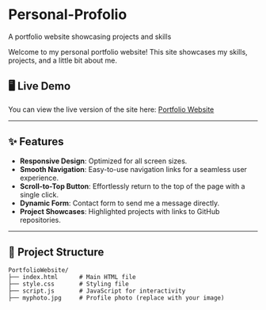 # Personal-Profolio
A portfolio website showcasing projects and skills

Welcome to my personal portfolio website! This site showcases my skills, projects, and a little bit about me.


## 🖥️ Live Demo

You can view the live version of the site here: [Portfolio Website](https://heroic-sopapillas-90f800.netlify.app/)

---

## ✨ Features

- **Responsive Design**: Optimized for all screen sizes.
- **Smooth Navigation**: Easy-to-use navigation links for a seamless user experience.
- **Scroll-to-Top Button**: Effortlessly return to the top of the page with a single click.
- **Dynamic Form**: Contact form to send me a message directly.
- **Project Showcases**: Highlighted projects with links to GitHub repositories.

---

## 📂 Project Structure

```plaintext
PortfolioWebsite/
├── index.html      # Main HTML file
├── style.css       # Styling file
├── script.js       # JavaScript for interactivity
├── myphoto.jpg     # Profile photo (replace with your image)

